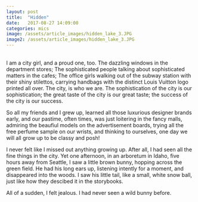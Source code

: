 ```yaml
---
layout: post
title:  "Hidden"
date:   2017-08-27 14:09:00
categories: mics
image: /assets/article_images/hidden_lake_3.JPG
image2: /assets/article_images/hidden_lake_3.JPG
---
```

<br /> 
I am a city girl, and a proud one, too. 
The dazzling windows in the department stores; The sophisticated people talking about sophisticated matters in the cafes; The office girls walking out of the subway station with their shiny stilettos, carrying handbags with the distinct Louis Vuitton logo printed all over. The city, is who we are. The sophistication of the city is our sophistication; the great taste of the city is our great taste; the success of the city is our success. 

So all my friends and I grew up, learned all those luxurious designer brands early, and our pastime, often times, was just loitering in the fancy malls, admiring the beaufiul models on the advertisement boards, trying all the free perfume sample on our wrists, and thinking to ourselves, one day we will all grow up to be classy and posh!

I never felt like I missed out anything growing up. After all, I had seen all the fine things in the city. 
Yet one afternoon, in an arboretum in Idaho, five hours away from Seattle, I saw a little brown bunny, hopping across the green field. He had his long ears up, listening intently for a moment, and disappeared into the woods. I saw his little tail, like a small, white snow ball, just like how they descibed it in the storybooks. 

All of a sudden, I felt jealous. 
I had never seen a wild bunny before. 



<br />
